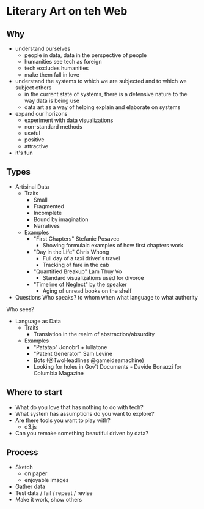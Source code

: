 Literary Art on teh Web
=======================

Why
---

- understand ourselves
	- people in data, data in the perspective of people
	- humanities see tech as foreign
	- tech excludes humanities
	- make them fall in love
- understand the systems to which we are subjected and to which we subject others
	- in the current state of systems, there is a defensive nature to the way data is being use
	- data art as a way of helping explain and elaborate on systems
- expand our horizons
	- experiment with data visualizations
	- non-standard methods
	- useful
	- positive
	- attractive
- it's fun

Types
-----

- Artisinal Data
	- Traits
		- Small
		- Fragmented
		- Incomplete
		- Bound by imagination
		- Narratives
	- Examples
		- "First Chapters" Stefanie Posavec
			- Showing formulaic examples of how first chapters work
		- "Day in the Life" Chris Whong
			- Full day of a taxi driver's travel
			- Tracking of fare in the cab
		- "Quantified Breakup" Lam Thuy Vo
			- Standard visualizations used for divorce
		- "Timeline of Neglect" by the speaker
			- Aging of unread books on the shelf
- Questions
Who speaks?
	to whom
	when
	what language
	to what authority

Who sees?

- Language as Data
	- Traits
		- Translation in the realm of abstraction/absurdity
	- Examples
		- "Patatap" Jonobr1 + lullatone
		- "Patent Generator" Sam Levine
		- Bots (@TwoHeadlines @gameideamachine)
		- Looking for holes in Gov't Documents - Davide Bonazzi for Columbia Magazine

Where to start
--------------

- What do you love that has nothing to do with tech?
- What system has assumptions do you want to explore?
- Are there tools you want to play with?
	- d3.js
- Can you remake something beautiful driven by data?

Process
-------

- Sketch
	- on paper
	- enjoyable images
- Gather data
- Test data / fail / repeat / revise
- Make it work, show others


